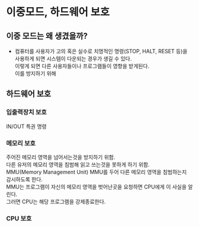 # 이중모드, 하드웨어 보호

## 이중 모드는 왜 생겼을까?
* 컴퓨터를
사용자가 고의 혹은 실수로 치명적인 명령(STOP, HALT, RESET 등)을 사용하게 되면 시스템이 다운되는 경우가 생길 수 있다.  
이렇게 되면 다른 사용자들이나 프로그램들이 영향을 받게된다.  
이를 방지하기 위해

## 하드웨어 보호

### 입출력장치 보호
IN/OUT 특권 명령

### 메모리 보호
주어진 메모리 영역을 넘어서는것을 방지하기 위함.  
다른 유저의 메모리 영역을 침범해 읽고 쓰는것을 못하게 하기 위함.  
MMU(Memory Management Unit)
MMU를 두어 다른 메모리 영역을 침범하는지 감시하도록 한다.  
MMU는 프로그램이 자신의 메모리 영역을 벗어난곳을 요청하면 CPU에게 이 사실을 알린다.  
그러면 CPU는 해당 프로그램을 강제종료한다.  

### CPU 보호
